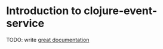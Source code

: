 # Introduction to clojure-event-service

TODO: write [great documentation](http://jacobian.org/writing/what-to-write/)
